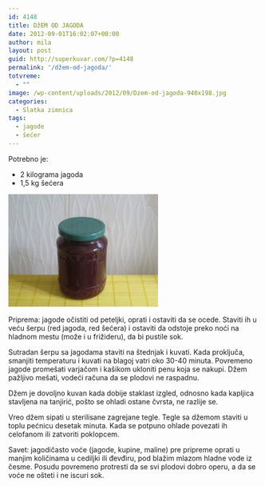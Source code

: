 ```yaml
---
id: 4148
title: DžEM OD JAGODA
date: 2012-09-01T16:02:07+00:00
author: mila
layout: post
guid: http://superkuvar.com/?p=4148
permalink: '/džem-od-jagoda/'
totvreme:
  - ""
image: /wp-content/uploads/2012/09/Dzem-od-jagoda-940x198.jpg
categories:
  - Slatka zimnica
tags:
  - jagode
  - šećer
---
```

Potrebno je:

  * 2 kilograma jagoda
  * 1,5 kg šećera

<img class="alignnone size-medium wp-image-4149" title="Dzem od jagoda" src="/wp-content/uploads/2012/09/Dzem-od-jagoda-300x225.jpg" alt="" width="300" height="225" /> 

Priprema: jagode očistiti od peteljki, oprati i ostaviti da se ocede. Staviti ih u veću šerpu (red jagoda, red šećera) i ostaviti da odstoje preko noći na hladnom mestu (može i u frižideru), da bi pustile sok.

Sutradan šerpu sa jagodama staviti na štednjak i kuvati. Kada proključa, smanjiti temperaturu i kuvati na blagoj vatri oko 30-40 minuta. Povremeno jagode promešati varjačom i kašikom ukloniti penu koja se nakupi. Džem pažljivo mešati, vodeći računa da se plodovi ne raspadnu.

Džem je dovoljno kuvan kada dobije staklast izgled, odnosno kada kapljica stavljena na tanjirić, pošto se ohladi ostane čvrsta, ne razlije se.

Vreo džem sipati u sterilisane zagrejane tegle. Tegle sa džemom staviti u toplu pećnicu desetak minuta. Kada se potpuno ohlade povezati ih celofanom ili zatvoriti poklopcem.

Savet: jagodičasto voće (jagode, kupine, maline) pre pripreme oprati u manjim količinama u cediljki ili đevđiru, pod blažim mlazom hladne vode iz česme. Posudu povremeno protresti da se svi plodovi dobro operu, a da se voće ne ošteti i ne iscuri sok.